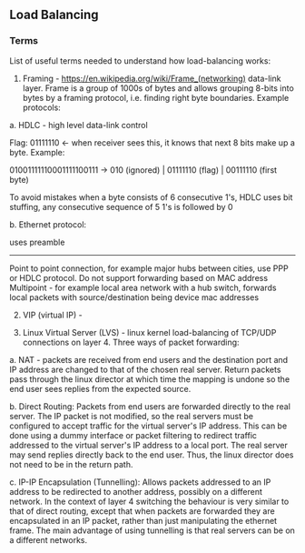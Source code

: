 ## Load Balancing

### Terms

List of useful terms needed to understand how load-balancing works:

1. Framing - https://en.wikipedia.org/wiki/Frame_(networking) data-link layer. Frame is a group of 1000s of bytes and allows grouping 8-bits into bytes by a framing protocol, i.e. finding right byte boundaries.  Example protocols: 

a. HDLC - high level data-link control

Flag: 01111110 <- when receiver sees this, it knows that next 8 bits make up a byte. Example: 

01001111110001111100111 -> 010 (ignored) | 01111110 (flag) | 00111110 (first byte) 

To avoid mistakes when a byte consists of 6 consecutive 1's, HDLC uses bit stuffing, any consecutive sequence of 5 1's is followed by 0

b. Ethernet protocol:

uses preamble 

___
Point to point connection, for example major hubs between cities, use PPP or HDLC protocol. Do not support forwarding based on MAC address
Multipoint - for example local area network with a hub switch, forwards local packets with source/destination being device mac addresses


2. VIP (virtual IP) - 

3. Linux Virtual Server (LVS) - linux kernel load-balancing of TCP/UDP connections on layer 4. Three ways of packet forwarding: 

a. NAT - packets are received from end users and the destination port and IP address are changed to that of the chosen real server. Return packets pass through the linux director at which time the mapping is undone so the end user sees replies from the expected source.

b. Direct Routing: Packets from end users are forwarded directly to the real server. The IP packet is not modified, so the real servers must be configured to accept traffic for the virtual server's IP address. This can be done using a dummy interface or packet filtering to redirect traffic addressed to the virtual server's IP address to a local port. The real server may send replies directly back to the end user. Thus, the linux director does not need to be in the return path.

c. IP-IP Encapsulation (Tunnelling): Allows packets addressed to an IP address to be redirected to another address, possibly on a different network. In the context of layer 4 switching the behaviour is very similar to that of direct routing, except that when packets are forwarded they are encapsulated in an IP packet, rather than just manipulating the ethernet frame. The main advantage of using tunnelling is that real servers can be on a different networks.

